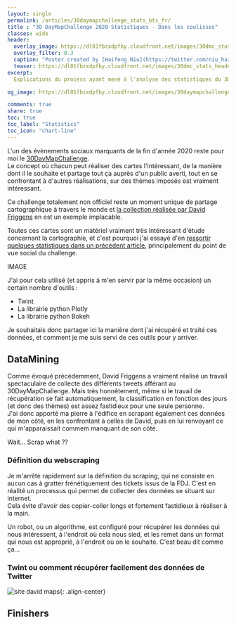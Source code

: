 ```yaml
---
layout: single
permalink: /articles/30daymapchallenge_stats_bts_fr/  
title : "30 DayMapChallenge 2020 Statistiques - Dans les coulisses" 
classes: wide
header:
  overlay_image: https://dl01fbzxdpfby.cloudfront.net/images/30dmc_stats_header_sd.png
  overlay_filter: 0.3
  caption: "Poster created by [Haifeng Niu](https://twitter.com/niu_haifeng)"
  teaser: https://dl01fbzxdpfby.cloudfront.net/images/30dmc_stats_header_sd.png
excerpt:
  Explications du process ayant mené à l'analyse des statistiques du 30DayMapChallenge 2020

og_image: https://dl01fbzxdpfby.cloudfront.net/images/30daymapchallenge_stats/30dmc_stats_header.webp

comments: true
share: true
toc: true
toc_label: "Statistics"
toc_icon: "chart-line"
---
```


L'un des évènements sociaux marquants de la fin d'année 2020 reste pour moi le [30DayMapChallenge](https://github.com/tjukanovt/30DayMapChallenge).  
Le concept où chacun peut réaliser des cartes l'intéressant, de la manière dont il le souhaite et partage tout ça auprès d'un public averti, tout en se confrontant à d'autres réalisations, sur des thèmes imposés est vraiment intéressant.

Ce challenge totalement non officiel reste un moment unique de partage cartographique à travers le monde et [la collection réalisée par David Friggens](https://david.frigge.nz/30DayMapChallenge2020/maps.html) en est un exemple implacable.

Toutes ces cartes sont un matériel vraiment très intéressant d'étude concernant la cartographie, et c'est pourquoi j'ai essayé d'en [ressortir quelques statistiques dans un précédent article](https://aurelienchaumet.github.io/articles/30daymapchallenge_stats_fr/), principalement du point de vue social du challenge.

IMAGE

J'ai pour cela utilisé (et appris à m'en servir par la même occasion) un certain nombre d'outils :

- Twint
- La librairie python Plotly
- La librairie python Bokeh

Je souhaitais donc partager ici la manière dont j'ai récupéré et traité ces données, et comment je me suis servi de ces outils pour y arriver.

## DataMining

Comme évoqué précédemment, David Friggens a vraiment réalisé un travail spectaculaire de collecte des différents tweets afférant au 30DayMapChallenge. Mais très honnêtement, même si le travail de récupération se fait automatiquement, la classification en fonction des jours (et donc des thèmes) est assez fastidieux pour une seule personne.  
J'ai donc apporté ma pierre à l'édifice en scrapant également ces données de mon côté, en les confrontant à celles de David, puis en lui renvoyant ce qui m'apparaissait commem manquant de son côté.

Wait... Scrap what ??

### Définition du webscraping

Je m'arrête rapidement sur la définition du scraping, qui ne consiste en aucun cas à gratter frénétiquement des tickets issus de la FDJ. C'est en réalité un processus qui permet de collecter des données se situant sur internet.  
Cela évite d'avoir des copier-coller longs et fortement fastidieux à réaliser à la main.

Un robot, ou un algorithme, est configuré pour récupérer les données qui nous intéressent, à l'endroit où cela nous sied, et les remet dans un format qui nous est approprié, à l'endroit où on le souhaite. C'est beau dit comme ça...

### Twint ou comment récupérer facilement des données de Twitter



![site david maps](https://dl01fbzxdpfby.cloudfront.net/images/30daymapchallenge_stats/capture_david_site.webp "David Frigge's site, which collect all submissions"){: .align-center}

## Finishers
